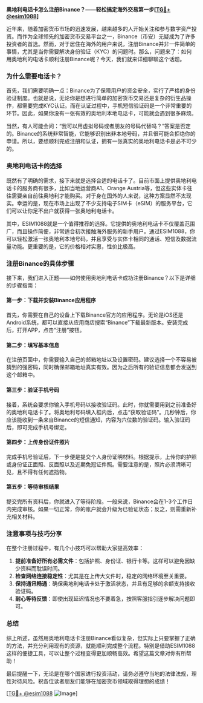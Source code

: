**奥地利电话卡怎么注册Binance？——轻松搞定海外交易第一步[[TG💪+ @esim1088](https://t.me/s/esim1088)]**

近年来，随着加密货币市场的迅速发展，越来越多的人开始关注和参与数字资产投资。而作为全球领先的加密货币交易平台之一，Binance（币安）无疑成为了许多投资者的首选。然而，对于居住在海外的用户来说，注册Binance并非一件简单的事情，尤其是当你需要解决身份验证（KYC）的问题时。那么，问题来了：如何用奥地利的电话卡顺利注册Binance呢？今天，我们就来详细聊聊这个话题。

### 为什么需要电话卡？

首先，我们需要明确一点：Binance为了保障用户的资金安全，实行了严格的身份验证制度。也就是说，无论你是想进行简单的加密货币交易还是复杂的衍生品操作，都需要完成KYC认证。而在认证过程中，手机短信验证码是一个非常重要的环节。因此，如果你没有一张有效的奥地利本地电话卡，可能就会遇到很多麻烦。

当然，有人可能会问：“我可以用虚拟号码或者朋友的号码代替吗？”答案是否定的。Binance的系统非常智能，它能够识别出非本地号码，并且很可能会拒绝你的申请。所以，要想顺利完成注册和认证，拥有一张真实的奥地利电话卡是必不可少的。

### 奥地利电话卡的选择

既然有了明确的需求，接下来就是选择合适的电话卡了。目前市面上提供奥地利电话卡的服务商有很多，比如当地运营商A1、Orange Austria等，但这些实体卡往往需要亲自前往奥地利才能购买。对于身在国外的人来说，这种方案显然不太现实。幸运的是，现在市场上出现了不少支持电子SIM卡（eSIM）的服务平台，它们可以让你足不出户就获得一张奥地利电话卡。

其中，ESIM1088就是一个值得推荐的选择。它提供的奥地利电话卡不仅覆盖范围广，而且操作简便，非常适合初次接触海外服务的新手用户。通过ESIM1088，你可以轻松激活一张奥地利本地号码，并且享受与实体卡相同的通话、短信及数据流量功能。更重要的是，它的价格相对实惠，性价比极高。

### 注册Binance的具体步骤

接下来，我们进入正题——如何使用奥地利电话卡成功注册Binance？以下是详细的步骤指南：

#### 第一步：下载并安装Binance应用程序
首先，你需要在自己的设备上下载Binance官方的应用程序。无论是iOS还是Android系统，都可以直接从应用商店搜索“Binance”下载最新版本。安装完成后，打开APP，点击“注册”按钮。

#### 第二步：填写基本信息
在注册页面中，你需要输入自己的邮箱地址以及设置密码。建议选择一个不容易被猜到的强密码，同时确保邮箱地址真实有效。因为之后所有的验证信息都会发送到这个邮箱中。

#### 第三步：验证手机号码
接着，系统会要求你输入手机号码以接收验证码。此时，你就需要用到之前准备好的奥地利电话卡了。将奥地利号码填入框内后，点击“获取验证码”。几秒钟后，你应该能收到一条来自Binance的短信通知，内容为六位数的验证码。输入验证码后，即可完成手机号绑定。

#### 第四步：上传身份证件照片
完成手机号验证后，下一步便是提交个人身份证明材料。根据提示，上传你的护照或身份证正面照、反面照以及近期免冠证件照。需要注意的是，照片必须清晰可见，且不得有任何遮挡物。

#### 第五步：等待审核结果
提交完所有资料后，你就进入了等待阶段。一般来说，Binance会在1-3个工作日内完成审核。如果一切正常，你的账户就会升级为已验证状态；反之，则需重新补充相关材料。

### 注意事项与技巧分享

在整个注册过程中，有几个小技巧可以帮助大家提高效率：

1. **提前准备好所有必需文件**：包括护照、身份证、银行卡等。这样可以避免因缺少资料而耽误时间。
2. **检查网络连接稳定性**：尤其是在上传大文件时，稳定的网络环境至关重要。
3. **保持通讯畅通**：确保奥地利电话卡处于激活状态，并且有足够的余额支持接收验证码。
4. **耐心等待反馈**：即使出现延迟情况也不要着急，按照客服指引逐步解决问题即可。

### 总结

综上所述，虽然用奥地利电话卡注册Binance看似复杂，但实际上只要掌握了正确的方法，并充分利用现有的资源，就能顺利完成整个流程。特别是借助ESIM1088这样的便捷工具，可以让整个过程变得更加顺畅高效。希望这篇文章对你有所帮助！

最后提醒一下，无论是在哪个国家进行投资活动，请务必遵守当地的法律法规，理性对待风险。祝各位读者朋友们能够在加密货币领域取得理想的成绩！

[[TG💪+ @esim1088](https://t.me/s/esim1088) ![Image](https://i.postimg.cc/4NQfJmqS/Snipaste-2025-05-13-00-14-12.png)]